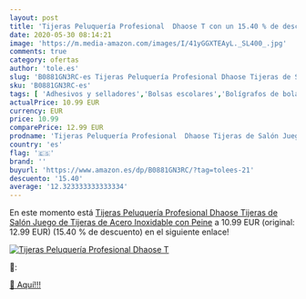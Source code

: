 ```yaml
---
layout: post
title: 'Tijeras Peluquería Profesional  Dhaose T con un 15.40 % de descuento'
date: 2020-05-30 08:14:21
image: 'https://m.media-amazon.com/images/I/41yGGXTEAyL._SL400_.jpg'
comments: true
category: ofertas
author: 'tole.es'
slug: 'B0881GN3RC-es Tijeras Peluquería Profesional Dhaose Tijeras de Salón...'
sku: 'B0881GN3RC-es'
tags: [ 'Adhesivos y selladores','Bolsas escolares','Bolígrafos de bola','Bolígrafos y recambios','Bolígrafos, lápices y útiles de escritura','Bricolaje y herramientas','Compuestos de modelado para escultura','Costura y manualidades','Equipaje','Escultura','Ferretería','Hogar y cocina','Mochilas, estuches y sets escolares','Oficina y papelería','Pegamentos instantáneos', ]
actualPrice: 10.99 EUR
currency: EUR
price: 10.99
comparePrice: 12.99 EUR
prodname: 'Tijeras Peluquería Profesional  Dhaose Tijeras de Salón Juego de Tijeras de Acero Inoxidable con Peine'
country: 'es'
flag: '🇪🇸'
brand: ''
buyurl: 'https://www.amazon.es/dp/B0881GN3RC/?tag=tolees-21'
descuento: '15.40'
average: '12.323333333333334'
---
```


En este momento está [Tijeras Peluquería Profesional  Dhaose Tijeras de Salón Juego de Tijeras de Acero Inoxidable con Peine](https://www.amazon.es/dp/B0881GN3RC/?tag=tolees-21) a 10.99 EUR (original: 12.99 EUR) (15.40 %  de descuento) en el siguiente enlace!

[![Tijeras Peluquería Profesional  Dhaose T](https://m.media-amazon.com/images/I/41yGGXTEAyL._SL400_.jpg)](https://www.amazon.es/dp/B0881GN3RC/?tag=tolees-21)

🔎:


[🛒 Aquí!!!](https://www.amazon.es/dp/B0881GN3RC/?tag=tolees-21)
